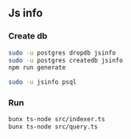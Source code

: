 ## Js info

### Create db
```bash
sudo -u postgres dropdb jsinfo
sudo -u postgres createdb jsinfo
npm run generate

sudo -u jsinfo psql
```

### Run
``` bash
bunx ts-node src/indexer.ts
bunx ts-node src/query.ts 
```